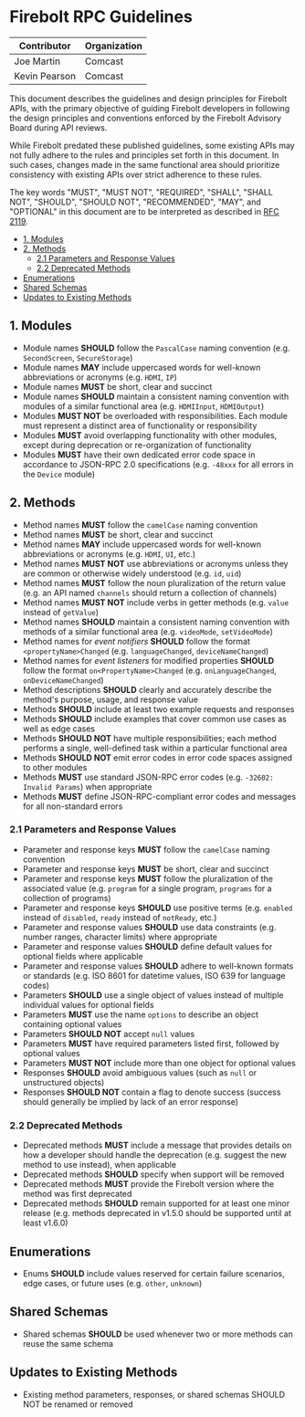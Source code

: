 # Firebolt RPC Guidelines

| Contributor   | Organization |
| ------------- | ------------ |
| Joe Martin    | Comcast      |
| Kevin Pearson | Comcast      |

This document describes the guidelines and design principles for Firebolt APIs, with the primary objective of guiding Firebolt developers in following the design principles and conventions enforced by the Firebolt Advisory Board during API reviews.

While Firebolt predated these published guidelines, some existing APIs may not fully adhere to the rules and principles set forth in this document. In such cases, changes made in the same functional area should prioritize consistency with existing APIs over strict adherence to these rules.

The key words "MUST", "MUST NOT", "REQUIRED", "SHALL", "SHALL NOT", "SHOULD", "SHOULD NOT", "RECOMMENDED", "MAY", and "OPTIONAL" in this document are to be interpreted as described in [RFC 2119](http://www.ietf.org/rfc/rfc2119.txt).

- [1. Modules](#1-modules)
- [2. Methods](#2-methods)
  - [2.1 Parameters and Response Values](#21-parameters-and-response-values)
  - [2.2 Deprecated Methods](#22-deprecated-methods)
- [Enumerations](#enumerations)
- [Shared Schemas](#shared-schemas)
- [Updates to Existing Methods](#updates-to-existing-methods)

## 1. Modules

- Module names **SHOULD** follow the `PascalCase` naming convention (e.g. `SecondScreen`, `SecureStorage`)
- Module names **MAY** include uppercased words for well-known abbreviations or acronyms (e.g. `HDMI`, `IP`)
- Module names **MUST** be short, clear and succinct
- Module names **SHOULD** maintain a consistent naming convention with modules of a similar functional area (e.g. `HDMIInput`, `HDMIOutput`)
- Modules **MUST NOT** be overloaded with responsibilities. Each module must represent a distinct area of functionality or responsibility
- Modules **MUST** avoid overlapping functionality with other modules, except during deprecation or re-organization of functionality
- Modules **MUST** have their own dedicated error code space in accordance to JSON-RPC 2.0 specifications (e.g. `-48xxx` for all errors in the `Device` module)

## 2. Methods

- Method names **MUST** follow the `camelCase` naming convention
- Method names **MUST** be short, clear and succinct
- Method names **MAY** include uppercased words for well-known abbreviations or acronyms (e.g. `HDMI`, `UI`, etc.)
- Method names **MUST NOT** use abbreviations or acronyms unless they are common or otherwise widely understood (e.g. `id`, `uid`)
- Method names **MUST** follow the noun pluralization of the return value (e.g. an API named `channels` should return a collection of channels)
- Method names **MUST NOT** include verbs in getter methods (e.g. `value` instead of `getValue`)
- Method names **SHOULD** maintain a consistent naming convention with methods of a similar functional area (e.g. `videoMode`, `setVideoMode`)
- Method names for *event notifiers* **SHOULD** follow the format `<propertyName>Changed` (e.g. `languageChanged`, `deviceNameChanged`)
- Method names for *event listeners* for modified properties **SHOULD** follow the format `on<PropertyName>Changed` (e.g. `onLanguageChanged`, `onDeviceNameChanged`)
- Method descriptions **SHOULD** clearly and accurately describe the method's purpose, usage, and response value
- Methods **SHOULD** include at least two example requests and responses
- Methods **SHOULD** include examples that cover common use cases as well as edge cases
- Methods **SHOULD NOT** have multiple responsibilities; each method performs a single, well-defined task within a particular functional area
- Methods **SHOULD NOT** emit error codes in error code spaces assigned to other modules
- Methods **MUST** use standard JSON-RPC error codes (e.g. `-32602: Invalid Params`) when appropriate
- Methods **MUST** define JSON-RPC-compliant error codes and messages for all non-standard errors

### 2.1 Parameters and Response Values

- Parameter and response keys **MUST** follow the `camelCase` naming convention
- Parameter and response keys **MUST** be short, clear and succinct
- Parameter and response keys **MUST** follow the pluralization of the associated value (e.g. `program` for a single program, `programs` for a collection of programs)
- Parameter and response keys **SHOULD** use positive terms (e.g. `enabled` instead of `disabled`, `ready` instead of `notReady`, etc.)
- Parameter and response values **SHOULD** use data constraints (e.g. number ranges, character limits) where appropriate
- Parameter and response values **SHOULD** define default values for optional fields where applicable
- Parameter and response values **SHOULD** adhere to well-known formats or standards (e.g. ISO 8601 for datetime values, ISO 639 for language codes)
- Parameters **SHOULD** use a single object of values instead of multiple individual values for optional fields
- Parameters **MUST** use the name `options` to describe an object containing optional values
- Parameters **SHOULD NOT** accept `null` values
- Parameters **MUST** have required parameters listed first, followed by optional values
- Parameters **MUST NOT** include more than one object for optional values
- Responses **SHOULD** avoid ambiguous values (such as `null` or unstructured objects)
- Responses **SHOULD NOT** contain a flag to denote success (success should generally be implied by lack of an error response)

### 2.2 Deprecated Methods

- Deprecated methods **MUST** include a message that provides details on how a developer should handle the deprecation (e.g. suggest the new method to use instead), when applicable
- Deprecated methods **SHOULD** specify when support will be removed
- Deprecated methods **MUST** provide the Firebolt version where the method was first deprecated
- Deprecated methods **SHOULD** remain supported for at least one minor release (e.g. methods deprecated in v1.5.0 should be supported until at least v1.6.0)

## Enumerations

- Enums **SHOULD** include values reserved for certain failure scenarios, edge cases, or future uses (e.g. `other`, `unknown`)

## Shared Schemas

- Shared schemas **SHOULD** be used whenever two or more methods can reuse the same schema

## Updates to Existing Methods

- Existing method parameters, responses, or shared schemas SHOULD NOT be renamed or removed
